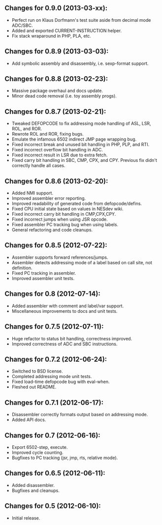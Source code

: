 ## Changes for 0.9.0 (2013-03-xx):

* Perfect run on Klaus Dorfmann's test suite aside from decimal mode ADC/SBC.
* Added and exported CURRENT-INSTRUCTION helper.
* Fix stack wraparound in PHP, PLA, etc.

## Changes for 0.8.9 (2013-03-03):

* Add symbolic assembly and disassembly, i.e. sexp-format support.

## Changes for 0.8.8 (2013-02-23):

* Massive package overhaul and docs update.
* Minor dead code removal (i.e. toy assembly progs).

## Changes for 0.8.7 (2013-02-21):

* Tweaked DEFOPCODE to fix addressing mode handling of ASL, LSR, ROL, and ROR.
* Rewrote ROL and ROR, fixing bugs.
* Emulate the infamous 6502 indirect JMP page wrapping bug.
* Fixed incorrect break and unused bit handling in PHP, PLP, and RTI.
* Fixed incorrect overflow bit handling in ADC.
* Fixed incorrect result in LSR due to extra fetch.
* Fixed carry bit handling in SBC, CMP, CPX, and CPY. Previous fix didn't correctly handle all cases.

## Changes for 0.8.6 (2013-02-20):

* Added NMI support.
* Improved assembler error reporting.
* Improved readability of generated code from defopcode/defins.
* Fixed CPU initial state based on values in NESdev wiki.
* Fixed incorrect carry bit handling in CMP,CPX,CPY.
* Fixed incorrect jumps when using JSR opcode.
* Fixed assembler PC tracking bug when using labels.
* General refactoring and code cleanups.

## Changes for 0.8.5 (2012-07-22):

* Assembler supports forward references/jumps.
* Assembler detects addressing mode of a label based on call site, not definition.
* Fixed PC tracking in assembler.
* Improved assembler unit tests.

## Changes for 0.8 (2012-07-14):

* Added assembler with comment and label/var support.
* Miscellaneous improvements to docs and unit tests.

## Changes for 0.7.5 (2012-07-11):

* Huge refactor to status bit handling, correctness improved.
* Improved correctness of ADC and SBC instructions.

## Changes for 0.7.2 (2012-06-24):

* Switched to BSD license.
* Completed addressing mode unit tests.
* Fixed load-time defopcode bug with eval-when.
* Fleshed out README.

## Changes for 0.7.1 (2012-06-17):

* Disassembler correctly formats output based on addressing mode.
* Added API docs.

## Changes for 0.7 (2012-06-16):

* Export 6502-step, execute.
* Improved cycle counting.
* Bugfixes to PC tracking (jsr, jmp, rts, relative mode).

## Changes for 0.6.5 (2012-06-11):

* Added disassembler.
* Bugfixes and cleanups.

## Changes for 0.5 (2012-06-10):

* Initial release.
